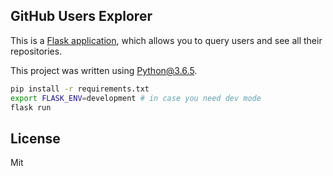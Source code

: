 ## GitHub Users Explorer

This is a [Flask application](http://flask.pocoo.org/), which allows you to query users and see all their repositories.

This project was written using Python@3.6.5.

```sh
pip install -r requirements.txt
export FLASK_ENV=development # in case you need dev mode
flask run
```

## License

Mit
